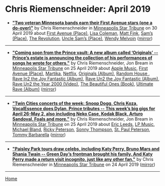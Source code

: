 # Chris Riemenschneider: April 2019

 - [**"Two veteran Minnesota bands earn their First Avenue stars (one a do-over)"**](http://www.startribune.com/two-veteran-minnesota-bands-earn-their-first-avenue-stars-one-a-do-over/509260572/) by Chris Riemenschneider in [Minneapolis Star Tribune](http://www.startribune.com/) on 30 April 2019 about [First Avenue (Place)](https://bjmdotnet.github.io/pr1nc3/topics/place/first-avenue/), [Lisa Coleman](https://bjmdotnet.github.io/pr1nc3/topics/lisa-coleman/), [Matt Fink](https://bjmdotnet.github.io/pr1nc3/topics/matt-fink/), [Sam’s (Place)](https://bjmdotnet.github.io/pr1nc3/topics/place/sam-s/), [The Revolution](https://bjmdotnet.github.io/pr1nc3/topics/the-revolution/), [Uncle Sam’s (Place)](https://bjmdotnet.github.io/pr1nc3/topics/place/uncle-sam-s/), [Wendy Melvoin](https://bjmdotnet.github.io/pr1nc3/topics/wendy-melvoin/) ([mirror](https://web.archive.org/web/*/http://www.startribune.com/two-veteran-minnesota-bands-earn-their-first-avenue-stars-one-a-do-over/509260572/))

----

 - [**"Coming soon from the Prince vault: A new album called ‘Originals’ -- Prince’s estate is announcing the collection of his performances of songs he wrote for others."**](http://www.startribune.com/coming-soon-from-the-prince-vault-a-new-album-called-originals/509009862/) by Chris Riemenschneider, Jon Bream in [Minneapolis Star Tribune](http://www.startribune.com/) on 25 April 2019 about [Apple Music](https://bjmdotnet.github.io/pr1nc3/topics/apple-music/), [First Avenue (Place)](https://bjmdotnet.github.io/pr1nc3/topics/place/first-avenue/), [Martika](https://bjmdotnet.github.io/pr1nc3/topics/martika/), [Netflix](https://bjmdotnet.github.io/pr1nc3/topics/netflix/), [Originals (Album)](https://bjmdotnet.github.io/pr1nc3/topics/album/originals/), [Random House ](https://bjmdotnet.github.io/pr1nc3/topics/random-house/), [Rave In2 the Joy Fantastic (Album)](https://bjmdotnet.github.io/pr1nc3/topics/album/rave-in2-the-joy-fantastic/), [Rave Un2 the Joy Fantastic (Album)](https://bjmdotnet.github.io/pr1nc3/topics/album/rave-un2-the-joy-fantastic/), [Rave Un2 the Year 2000 (Video)](https://bjmdotnet.github.io/pr1nc3/topics/video/rave-un2-the-year-2000/), [The Beautiful Ones (Book)](https://bjmdotnet.github.io/pr1nc3/topics/book/the-beautiful-ones/), [Ultimate Rave (Album)](https://bjmdotnet.github.io/pr1nc3/topics/album/ultimate-rave/) ([mirror](https://web.archive.org/web/*/http://www.startribune.com/coming-soon-from-the-prince-vault-a-new-album-called-originals/509009862/))

----

 - [**"Twin Cities concerts of the week: Snoop Dogg, Chris Koza, VocalEssence does Dylan, Prince tributes -- This week’s big gigs for April 26-May 2, also including Neko Case, Kodak Black, Arturo Sandoval, Foals and more."**](http://www.startribune.com/twin-cities-concerts-of-the-week-snoop-dogg-chris-koza-vocalessence-does-dylan-prince-tributes/509061512/) by Chris Riemenschneider, Jon Bream in [Minneapolis Star Tribune](http://www.startribune.com/) on 25 April 2019 about [Eric Leeds](https://bjmdotnet.github.io/pr1nc3/topics/eric-leeds/), [LP Music](https://bjmdotnet.github.io/pr1nc3/topics/lp-music/), [Michael Bland](https://bjmdotnet.github.io/pr1nc3/topics/michael-bland/), [Ricky Peterson](https://bjmdotnet.github.io/pr1nc3/topics/ricky-peterson/), [Sonny Thompson](https://bjmdotnet.github.io/pr1nc3/topics/sonny-thompson/), [St. Paul Peterson](https://bjmdotnet.github.io/pr1nc3/topics/st-paul-peterson/), [Tommy Barbarella](https://bjmdotnet.github.io/pr1nc3/topics/tommy-barbarella/) ([mirror](https://web.archive.org/web/*/http://www.startribune.com/twin-cities-concerts-of-the-week-snoop-dogg-chris-koza-vocalessence-does-dylan-prince-tributes/509061512/))

----

 - [**"Paisley Park tours draw celebs, including Katy Perry, Bruno Mars and Shania Twain -- Green Day’s frontman brought his family. And Katy Perry made a return visit incognito, just like any other fan."**](http://www.startribune.com/paisley-park-tours-draw-celebs-including-katy-perry-bruno-mars-and-shania-twain/509009942/) by Chris Riemenschneider in [Minneapolis Star Tribune](http://www.startribune.com/) on 24 April 2019 ([mirror](https://web.archive.org/web/*/http://www.startribune.com/paisley-park-tours-draw-celebs-including-katy-perry-bruno-mars-and-shania-twain/509009942/))

----

[Home](./)
